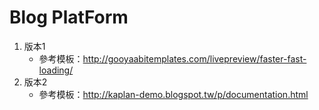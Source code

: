 # Blog PlatForm

1. 版本1
    * 參考模板：http://gooyaabitemplates.com/livepreview/faster-fast-loading/
2. 版本2
    * 參考模板：http://kaplan-demo.blogspot.tw/p/documentation.html